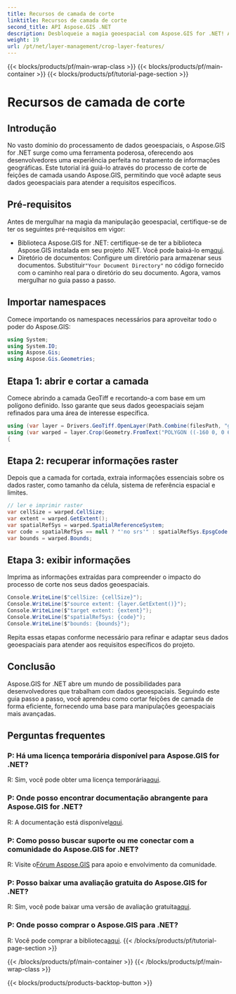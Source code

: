 ```yaml
---
title: Recursos de camada de corte
linktitle: Recursos de camada de corte
second_title: API Aspose.GIS .NET
description: Desbloqueie a magia geoespacial com Aspose.GIS for .NET! A camada de corte apresenta recursos sem esforço. Baixe o seu teste gratuito agora. #Aspose #GIS #geoespacial
weight: 19
url: /pt/net/layer-management/crop-layer-features/
---
```


{{< blocks/products/pf/main-wrap-class >}}
{{< blocks/products/pf/main-container >}}
{{< blocks/products/pf/tutorial-page-section >}}

# Recursos de camada de corte

## Introdução
No vasto domínio do processamento de dados geoespaciais, o Aspose.GIS for .NET surge como uma ferramenta poderosa, oferecendo aos desenvolvedores uma experiência perfeita no tratamento de informações geográficas. Este tutorial irá guiá-lo através do processo de corte de feições de camada usando Aspose.GIS, permitindo que você adapte seus dados geoespaciais para atender a requisitos específicos.
## Pré-requisitos
Antes de mergulhar na magia da manipulação geoespacial, certifique-se de ter os seguintes pré-requisitos em vigor:
-  Biblioteca Aspose.GIS for .NET: certifique-se de ter a biblioteca Aspose.GIS instalada em seu projeto .NET. Você pode baixá-lo em[aqui](https://releases.aspose.com/gis/net/).
-  Diretório de documentos: Configure um diretório para armazenar seus documentos. Substituir`"Your Document Directory"` no código fornecido com o caminho real para o diretório do seu documento.
Agora, vamos mergulhar no guia passo a passo.
## Importar namespaces
Comece importando os namespaces necessários para aproveitar todo o poder do Aspose.GIS:
```csharp
using System;
using System.IO;
using Aspose.Gis;
using Aspose.Gis.Geometries;
```
## Etapa 1: abrir e cortar a camada
Comece abrindo a camada GeoTiff e recortando-a com base em um polígono definido. Isso garante que seus dados geoespaciais sejam refinados para uma área de interesse específica.
```csharp
using (var layer = Drivers.GeoTiff.OpenLayer(Path.Combine(filesPath, "geodetic_world.tif")))
using (var warped = layer.Crop(Geometry.FromText("POLYGON ((-160 0, 0 60, 160 0, 0 -160, -160 0))")))
{
```
## Etapa 2: recuperar informações raster
Depois que a camada for cortada, extraia informações essenciais sobre os dados raster, como tamanho da célula, sistema de referência espacial e limites.
```csharp
// ler e imprimir raster
var cellSize = warped.CellSize;
var extent = warped.GetExtent();
var spatialRefSys = warped.SpatialReferenceSystem;
var code = spatialRefSys == null ? "'no srs'" : spatialRefSys.EpsgCode.ToString();
var bounds = warped.Bounds;
```
## Etapa 3: exibir informações
Imprima as informações extraídas para compreender o impacto do processo de corte nos seus dados geoespaciais.
```csharp
Console.WriteLine($"cellSize: {cellSize}");
Console.WriteLine($"source extent: {layer.GetExtent()}");
Console.WriteLine($"target extent: {extent}");
Console.WriteLine($"spatialRefSys: {code}");
Console.WriteLine($"bounds: {bounds}");
```
Repita essas etapas conforme necessário para refinar e adaptar seus dados geoespaciais para atender aos requisitos específicos do projeto.
## Conclusão
Aspose.GIS for .NET abre um mundo de possibilidades para desenvolvedores que trabalham com dados geoespaciais. Seguindo este guia passo a passo, você aprendeu como cortar feições de camada de forma eficiente, fornecendo uma base para manipulações geoespaciais mais avançadas.
## Perguntas frequentes
### P: Há uma licença temporária disponível para Aspose.GIS for .NET?
 R: Sim, você pode obter uma licença temporária[aqui](https://purchase.aspose.com/temporary-license/).
### P: Onde posso encontrar documentação abrangente para Aspose.GIS for .NET?
 R: A documentação está disponível[aqui](https://reference.aspose.com/gis/net/).
### P: Como posso buscar suporte ou me conectar com a comunidade do Aspose.GIS for .NET?
 R: Visite o[Fórum Aspose.GIS](https://forum.aspose.com/c/gis/33) para apoio e envolvimento da comunidade.
### P: Posso baixar uma avaliação gratuita do Aspose.GIS for .NET?
 R: Sim, você pode baixar uma versão de avaliação gratuita[aqui](https://releases.aspose.com/).
### P: Onde posso comprar o Aspose.GIS para .NET?
 R: Você pode comprar a biblioteca[aqui](https://purchase.aspose.com/buy).
{{< /blocks/products/pf/tutorial-page-section >}}

{{< /blocks/products/pf/main-container >}}
{{< /blocks/products/pf/main-wrap-class >}}

{{< blocks/products/products-backtop-button >}}
